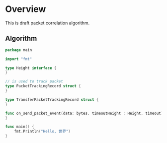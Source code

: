 # Overview

This is draft packet correlation algorithm.

## Algorithm 

```go
package main

import "fmt"

type Height interface {
}

// is used to track packet
type PacketTrackingRecord struct {
}

type TransferPacketTrackingRecord struct {
}

func on_send_packet_event(data: bytes, timeoutHeight : Height, timeout) {
}

func main() {
	fmt.Println("Hello, 世界")
}
```
